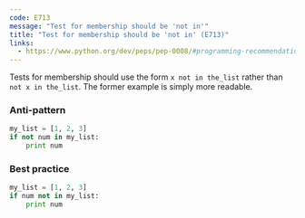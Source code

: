 ```yaml
---
code: E713
message: "Test for membership should be 'not in'"
title: "Test for membership should be 'not in' (E713)"
links:
  - https://www.python.org/dev/peps/pep-0008/#programming-recommendations
---
```


Tests for membership should use the form `x not in the_list` rather than `not x in the_list`. The former example is simply more readable.

### Anti-pattern

```python
my_list = [1, 2, 3]
if not num in my_list:
    print num
```

### Best practice

```python
my_list = [1, 2, 3]
if num not in my_list:
    print num
```
